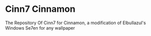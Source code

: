 # Cinn7 Cinnamon
The Repository Of Cinn7 for Cinnamon, a modification of Elbullazul's Windows Se7en for any wallpaper
